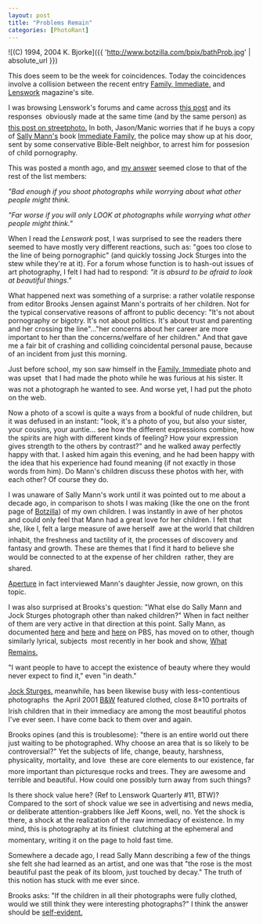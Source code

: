 ```yaml
---
layout: post
title: "Problems Remain"
categories: [PhotoRant]
---
```



![(C) 1994, 2004 K. Bjorke]({{ 'http://www.botzilla.com/bpix/bathProb.jpg' | absolute_url }})


This does seem to be the week for coincidences. Today the coincidences involve a collision between the recent entry <a href="/blog/archives/000316.html">Family, Immediate,</a> and <a href="http://www.lenswork.com/" target="_blank">Lenswork</a> magazine's site.

I was browsing Lenswork's forums and came across <a href="http://www.lenswork.com/stl-web/bulletin/bb/viewtopic.php?t=41" target="_blank">this post</a> and its responses &#151; obviously made at the same time (and by the same person) as <a href="http://lists.topica.com/lists/streetphoto/read/message.html?sort=&mid=909880171&start=0" target="_blank">this post on streetphoto.</a> In both, Jason/Manic worries that if he buys a copy of <a href="http://members.iinet.net.au/~bronson1/photo/Mann.html" target="_blank">Sally Mann's</a> book <a href="www.arthistory.sbc.edu/artartists/ photosally.html" target="_blank">Immediate Family,</a> the police may show up at his door, sent by some conservative Bible-Belt neighbor, to arrest him for possesion of child pornography.

<!--more-->
This was posted a month ago, and <a href="http://lists.topica.com/lists/streetphoto/read/message.html?sort=&mid=909880569&start=0" target="_blank">my answer</a> seemed close to that of the rest of the list members:

<i>"Bad enough if you shoot photographs while worrying about what other people might think.</i>
 
<i>"Far worse if you will only LOOK at photographs while worrying what other people might think."</i>

When I read the <i>Lenswork</i> post, I was surprised to see the readers there seemed to have mostly very different reactions, such as: "goes too close to the line of being pornographic" (and quickly tossing Jock Sturges into the stew while they're at it). For a forum whose function is to hash-out issues of art photography, I felt I had had to respond: <i>"it is absurd to be afraid to look at beautiful things."</i>

What happened next was something of a surprise: a rather volatile response from editor Brooks Jensen against Mann's portraits of her children. Not for the typical conservative reasons of affront to public decency: "It's not about pornography or bigotry. It's not about politics. It's about trust and parenting and her crossing the line"..."her concerns about her career are more important to her than the concerns/welfare of her children." And that gave me a fair bit of crashing and colliding coincidental personal pause, because of an incident from just this morning.

Just before school, my son saw himself in the <a href="/blog/archives/000316.html">Family, Immediate</a> photo and was upset &#151; that I had made the photo while he was furious at his sister. It was not a photograph he wanted to see. And worse yet, I had put the photo on the web.

Now a photo of a scowl is quite a ways from a bookful of nude children, but it was defused in an instant: "look, it's a photo of you, but also your sister, your cousins, your auntie... see how the different expressions combine, how the spirits are high with different kinds of feeling? How your expression gives strength to the others by contrast?" and he walked away perfectly happy with that. I asked him again this evening, and he had been happy with the idea that his experience had found meaning (if not exactly in those words from him). Do Mann's children discuss these photos with her, with each other? Of course they do.

I was unaware of Sally Mann's work until it was pointed out to me about a decade ago, in comparison to shots I was making (like the one on the front page of <a href="/index.html">Botzilla</a>) of my own children. I was instantly in awe of her photos and could only feel that Mann had a great love for her children. I felt that she, like I, felt a large measure of awe herself &#151; awe at the world that children inhabit, the freshness and tactility of it, the processes of discovery and fantasy and growth. These are themes that I find it hard to believe she would be connected to at the expense of her children &#151; rather, they are shared.

<a href="http://www.aperture.org/magazines_details.php?magazine_id=17" target="_blank">Aperture</a> in fact interviewed Mann's daughter Jessie, now grown, on this topic.

I was also surprised at Brooks's question: "What else do Sally Mann and Jock Sturges photograph other than naked children?" When in fact neither of them are very active in that direction at this point. Sally Mann, as documented <a href="http://www.pbs.org/art21/artists/mann/index.html" target="_blank">here</a> and <a href="http://www.pbs.org/wnet/egg/genre_photography.html" target="_blank">here</a> and <a href="http://www.pbs.org/wnet/egg/301/mann/index.html" target="_blank">here</a> on PBS, has moved on to other, though similarly lyrical, subjects &#151; most recently in her book and show, <a href="http://www.tfaoi.com/aa/4aa/4aa339.htm" target="_blank">What Remains.</a>

"I want people to have to accept the existence of beauty where they would never expect to find it," even "in death."

<a href="http://www.silkangels.com/sturges.htm" target="_blank">Jock Sturges,</a> meanwhile, has been likewise busy with less-contentious photographs &#151; the April 2001 <a href="http://www.bandwmag.com/" target="_blank">B&amp;W</a> featured clothed, close 8&#215;10 portraits of Irish children that in their immediacy are among the most beautiful photos I've ever seen. I have come back to them over and again.

Brooks opines (and this is troublesome): "there is an entire world out there just waiting to be photographed. Why choose an area that is so likely to be controversial?" Yet the subjects of life, change, beauty, harshness, physicality, mortality, and love &#151; these are core elements to our existence, far more important than picturesque rocks and trees. They are awesome and terrible and beautiful. How could one possibly turn away from such things?

Is there shock value here? (Ref to Lenswork Quarterly #11, BTW)? Compared to the sort of shock value we see in advertising and news media, or deliberate attention-grabbers like Jeff Koons, well, no. Yet the shock is there, a shock at the realization of the raw immediacy of existence. In my mind, this is photography at its finiest &#151; clutching at the ephemeral and momentary, writing it on the page to hold fast time.

Somewhere a decade ago, I read Sally Mann describing a few of the things she felt she had learned as an artist, and one was that "the rose is the most beautiful past the peak of its bloom, just touched by decay." The truth of this notion has stuck with me ever since.

Brooks asks: "If the children in all their photographs were fully clothed, would we still think they were interesting photographs?" I think the answer should be <a href="http://www.imagearts.ryerson.ca/imagesandideas/pages/artistpicture.cfm?page=148" target="_blank">self-evident.</a>

